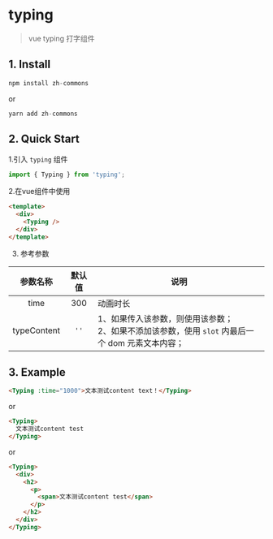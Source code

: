 # typing
> vue typing 打字组件

## 1. Install
  ```js
  npm install zh-commons
  ```
  or
  ```js
  yarn add zh-commons
  ```

## 2. Quick Start
1.引入 `typing` 组件
```js
import { Typing } from 'typing';
```

2.在vue组件中使用
```html
<template>
  <div>
    <Typing />
  </div>
</template>
```

3. 参考参数

  |  参数名称  | 默认值 |      说明     |
  |:---------:|:-----:|---------------|
  |    time   |  300  |     动画时长    |
  |typeContent|  `''` | 1、如果传入该参数，则使用该参数；<br/>2、如果不添加该参数，使用 `slot` 内最后一个 dom 元素文本内容； |

## 3. Example


``` html
<Typing :time="1000">文本测试content text！</Typing>
```

or

``` html
<Typing>
  文本测试content test
</Typing>
```

or

``` html
<Typing>
  <div>
    <h2>
      <p>
        <span>文本测试content test</span>
      </p>
    </h2>
  </div>
</Typing>
```